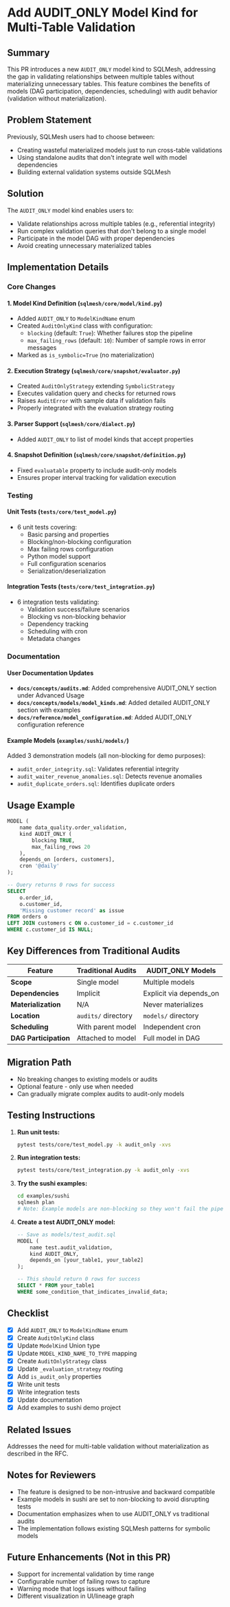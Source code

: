 # Add AUDIT_ONLY Model Kind for Multi-Table Validation

## Summary
This PR introduces a new `AUDIT_ONLY` model kind to SQLMesh, addressing the gap in validating relationships between multiple tables without materializing unnecessary tables. This feature combines the benefits of models (DAG participation, dependencies, scheduling) with audit behavior (validation without materialization).

## Problem Statement
Previously, SQLMesh users had to choose between:
- Creating wasteful materialized models just to run cross-table validations
- Using standalone audits that don't integrate well with model dependencies
- Building external validation systems outside SQLMesh

## Solution
The `AUDIT_ONLY` model kind enables users to:
- Validate relationships across multiple tables (e.g., referential integrity)
- Run complex validation queries that don't belong to a single model
- Participate in the model DAG with proper dependencies
- Avoid creating unnecessary materialized tables

## Implementation Details

### Core Changes

#### 1. Model Kind Definition (`sqlmesh/core/model/kind.py`)
- Added `AUDIT_ONLY` to `ModelKindName` enum
- Created `AuditOnlyKind` class with configuration:
  - `blocking` (default: `True`): Whether failures stop the pipeline
  - `max_failing_rows` (default: `10`): Number of sample rows in error messages
- Marked as `is_symbolic=True` (no materialization)

#### 2. Execution Strategy (`sqlmesh/core/snapshot/evaluator.py`)
- Created `AuditOnlyStrategy` extending `SymbolicStrategy`
- Executes validation query and checks for returned rows
- Raises `AuditError` with sample data if validation fails
- Properly integrated with the evaluation strategy routing

#### 3. Parser Support (`sqlmesh/core/dialect.py`)
- Added `AUDIT_ONLY` to list of model kinds that accept properties

#### 4. Snapshot Definition (`sqlmesh/core/snapshot/definition.py`)
- Fixed `evaluatable` property to include audit-only models
- Ensures proper interval tracking for validation execution

### Testing

#### Unit Tests (`tests/core/test_model.py`)
- 6 unit tests covering:
  - Basic parsing and properties
  - Blocking/non-blocking configuration
  - Max failing rows configuration
  - Python model support
  - Full configuration scenarios
  - Serialization/deserialization

#### Integration Tests (`tests/core/test_integration.py`)
- 6 integration tests validating:
  - Validation success/failure scenarios
  - Blocking vs non-blocking behavior
  - Dependency tracking
  - Scheduling with cron
  - Metadata changes

### Documentation

#### User Documentation Updates
- **`docs/concepts/audits.md`**: Added comprehensive AUDIT_ONLY section under Advanced Usage
- **`docs/concepts/models/model_kinds.md`**: Added detailed AUDIT_ONLY section with examples
- **`docs/reference/model_configuration.md`**: Added AUDIT_ONLY configuration reference

#### Example Models (`examples/sushi/models/`)
Added 3 demonstration models (all non-blocking for demo purposes):
- `audit_order_integrity.sql`: Validates referential integrity
- `audit_waiter_revenue_anomalies.sql`: Detects revenue anomalies
- `audit_duplicate_orders.sql`: Identifies duplicate orders

## Usage Example

```sql
MODEL (
    name data_quality.order_validation,
    kind AUDIT_ONLY (
        blocking TRUE,
        max_failing_rows 20
    ),
    depends_on [orders, customers],
    cron '@daily'
);

-- Query returns 0 rows for success
SELECT 
    o.order_id,
    o.customer_id,
    'Missing customer record' as issue
FROM orders o
LEFT JOIN customers c ON o.customer_id = c.customer_id
WHERE c.customer_id IS NULL;
```

## Key Differences from Traditional Audits

| Feature | Traditional Audits | AUDIT_ONLY Models |
|---------|-------------------|-------------------|
| **Scope** | Single model | Multiple models |
| **Dependencies** | Implicit | Explicit via depends_on |
| **Materialization** | N/A | Never materializes |
| **Location** | `audits/` directory | `models/` directory |
| **Scheduling** | With parent model | Independent cron |
| **DAG Participation** | Attached to model | Full model in DAG |

## Migration Path
- No breaking changes to existing models or audits
- Optional feature - only use when needed
- Can gradually migrate complex audits to audit-only models

## Testing Instructions

1. **Run unit tests:**
   ```bash
   pytest tests/core/test_model.py -k audit_only -xvs
   ```

2. **Run integration tests:**
   ```bash
   pytest tests/core/test_integration.py -k audit_only -xvs
   ```

3. **Try the sushi examples:**
   ```bash
   cd examples/sushi
   sqlmesh plan
   # Note: Example models are non-blocking so they won't fail the pipeline
   ```

4. **Create a test AUDIT_ONLY model:**
   ```sql
   -- Save as models/test_audit.sql
   MODEL (
       name test.audit_validation,
       kind AUDIT_ONLY,
       depends_on [your_table1, your_table2]
   );
   
   -- This should return 0 rows for success
   SELECT * FROM your_table1 
   WHERE some_condition_that_indicates_invalid_data;
   ```

## Checklist
- [x] Add `AUDIT_ONLY` to `ModelKindName` enum
- [x] Create `AuditOnlyKind` class
- [x] Update `ModelKind` Union type
- [x] Update `MODEL_KIND_NAME_TO_TYPE` mapping
- [x] Create `AuditOnlyStrategy` class
- [x] Update `_evaluation_strategy` routing
- [x] Add `is_audit_only` properties
- [x] Write unit tests
- [x] Write integration tests
- [x] Update documentation
- [x] Add examples to sushi demo project

## Related Issues
Addresses the need for multi-table validation without materialization as described in the RFC.

## Notes for Reviewers
- The feature is designed to be non-intrusive and backward compatible
- Example models in sushi are set to non-blocking to avoid disrupting tests
- Documentation emphasizes when to use AUDIT_ONLY vs traditional audits
- The implementation follows existing SQLMesh patterns for symbolic models

## Future Enhancements (Not in this PR)
- Support for incremental validation by time range
- Configurable number of failing rows to capture
- Warning mode that logs issues without failing
- Different visualization in UI/lineage graph